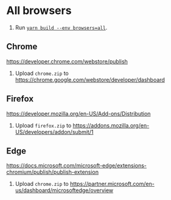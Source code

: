 # All browsers

1. Run [`yarn build --env browsers=all`](/CONTRIBUTING.md#build-commands).

## Chrome

https://developer.chrome.com/webstore/publish

1. Upload `chrome.zip` to https://chrome.google.com/webstore/developer/dashboard

## Firefox

https://developer.mozilla.org/en-US/Add-ons/Distribution

1. Upload `firefox.zip` to https://addons.mozilla.org/en-US/developers/addon/submit/1

## Edge 

https://docs.microsoft.com/microsoft-edge/extensions-chromium/publish/publish-extension

1. Upload `chrome.zip` to https://partner.microsoft.com/en-us/dashboard/microsoftedge/overview
